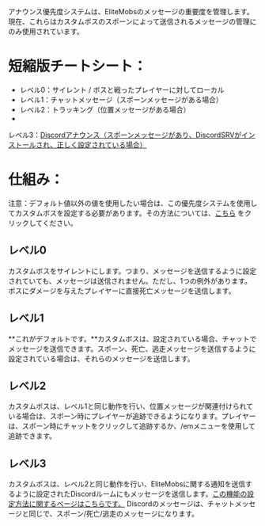 アナウンス優先度システムは、EliteMobsのメッセージの重要度を管理します。現在、これらはカスタムボスのスポーンによって送信されるメッセージの管理にのみ使用されています。

# 短縮版チートシート：

* レベル0：サイレント / ボスと戦ったプレイヤーに対してローカル
* レベル1：チャットメッセージ（スポーンメッセージがある場合）
* レベル2：トラッキング（位置メッセージがある場合）
*
レベル3：[Discordアナウンス（スポーンメッセージがあり、DiscordSRVがインストールされ、正しく設定されている場合）]($language$/elitemobs/discordsrv.md)

# 仕組み：

注意：デフォルト値以外の値を使用したい場合は、この優先度システムを使用してカスタムボスを設定する必要があります。その方法については、[こちら]($language$/elitemobs/creating_bosses.md&section=announcementpriority)
をクリックしてください。

## レベル0

カスタムボスをサイレントにします。つまり、メッセージを送信するように設定されていても、メッセージは送信されません。ただし、1つの例外があります。ボスにダメージを与えたプレイヤーに直接死亡メッセージを送信します。

## レベル1

**これがデフォルトです。**カスタムボスは、設定されている場合、チャットでメッセージを送信できます。スポーン、死亡、逃走メッセージを送信するように設定されている場合は、それらのメッセージを送信します。

## レベル2

カスタムボスは、レベル1と同じ動作を行い、位置メッセージが関連付けられている場合は、スポーン時にプレイヤーが追跡できるようになります。プレイヤーは、スポーン時にチャットをクリックして追跡するか、/emメニューを使用して追跡できます。

## レベル3

カスタムボスは、レベル2と同じ動作を行い、EliteMobsに関する通知を送信するように設定されたDiscordルームにもメッセージを送信します。[この機能の設定方法に関するページはこちらです。]($language$/elitemobs/discordsrv.md)
Discordのメッセージは、チャットメッセージと同じで、スポーン/死亡/逃走のメッセージになります。
